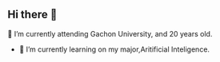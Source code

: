 ## Hi there 👋
🔭 I’m currently attending Gachon University, and 20 years old.
- 🌱 I’m currently learning on my major,Aritificial Inteligence. 
<!--
**choihun28/choihun28** is a ✨ _special_ ✨ repository because its `README.md` (this file) appears on your GitHub profile.

Here are some ideas to get you started:

- 🔭 I’m currently attending Gachon University, and 20 years old.
- 🌱 I’m currently learning on my major,Aritificial Inteligence. 

